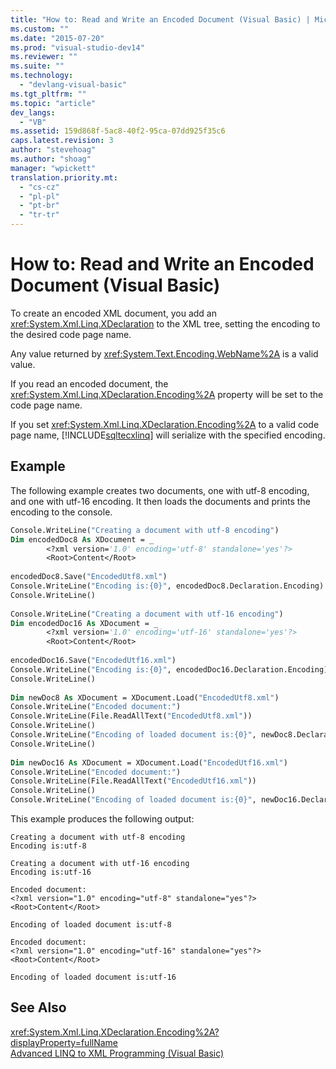 ```yaml
---
title: "How to: Read and Write an Encoded Document (Visual Basic) | Microsoft Docs"
ms.custom: ""
ms.date: "2015-07-20"
ms.prod: "visual-studio-dev14"
ms.reviewer: ""
ms.suite: ""
ms.technology: 
  - "devlang-visual-basic"
ms.tgt_pltfrm: ""
ms.topic: "article"
dev_langs: 
  - "VB"
ms.assetid: 159d868f-5ac8-40f2-95ca-07dd925f35c6
caps.latest.revision: 3
author: "stevehoag"
ms.author: "shoag"
manager: "wpickett"
translation.priority.mt: 
  - "cs-cz"
  - "pl-pl"
  - "pt-br"
  - "tr-tr"
---
```

# How to: Read and Write an Encoded Document (Visual Basic)
To create an encoded XML document, you add an <xref:System.Xml.Linq.XDeclaration> to the XML tree, setting the encoding to the desired code page name.  
  
 Any value returned by <xref:System.Text.Encoding.WebName%2A> is a valid value.  
  
 If you read an encoded document, the <xref:System.Xml.Linq.XDeclaration.Encoding%2A> property will be set to the code page name.  
  
 If you set <xref:System.Xml.Linq.XDeclaration.Encoding%2A> to a valid code page name, [!INCLUDE[sqltecxlinq](../../../../csharp/programming-guide/concepts/linq/includes/sqltecxlinq_md.md)] will serialize with the specified encoding.  
  
## Example  
 The following example creates two documents, one with utf-8 encoding, and one with utf-16 encoding. It then loads the documents and prints the encoding to the console.  
  
```vb  
Console.WriteLine("Creating a document with utf-8 encoding")  
Dim encodedDoc8 As XDocument = _  
        <?xml version='1.0' encoding='utf-8' standalone='yes'?>  
        <Root>Content</Root>   
  
encodedDoc8.Save("EncodedUtf8.xml")  
Console.WriteLine("Encoding is:{0}", encodedDoc8.Declaration.Encoding)  
Console.WriteLine()  
  
Console.WriteLine("Creating a document with utf-16 encoding")  
Dim encodedDoc16 As XDocument = _  
        <?xml version='1.0' encoding='utf-16' standalone='yes'?>  
        <Root>Content</Root>  
  
encodedDoc16.Save("EncodedUtf16.xml")  
Console.WriteLine("Encoding is:{0}", encodedDoc16.Declaration.Encoding)  
Console.WriteLine()  
  
Dim newDoc8 As XDocument = XDocument.Load("EncodedUtf8.xml")  
Console.WriteLine("Encoded document:")  
Console.WriteLine(File.ReadAllText("EncodedUtf8.xml"))  
Console.WriteLine()  
Console.WriteLine("Encoding of loaded document is:{0}", newDoc8.Declaration.Encoding)  
Console.WriteLine()  
  
Dim newDoc16 As XDocument = XDocument.Load("EncodedUtf16.xml")  
Console.WriteLine("Encoded document:")  
Console.WriteLine(File.ReadAllText("EncodedUtf16.xml"))  
Console.WriteLine()  
Console.WriteLine("Encoding of loaded document is:{0}", newDoc16.Declaration.Encoding)  
```  
  
 This example produces the following output:  
  
```  
Creating a document with utf-8 encoding  
Encoding is:utf-8  
  
Creating a document with utf-16 encoding  
Encoding is:utf-16  
  
Encoded document:  
<?xml version="1.0" encoding="utf-8" standalone="yes"?>  
<Root>Content</Root>  
  
Encoding of loaded document is:utf-8  
  
Encoded document:  
<?xml version="1.0" encoding="utf-16" standalone="yes"?>  
<Root>Content</Root>  
  
Encoding of loaded document is:utf-16  
```  
  
## See Also  
 <xref:System.Xml.Linq.XDeclaration.Encoding%2A?displayProperty=fullName>   
 [Advanced LINQ to XML Programming (Visual Basic)](../../../../visual-basic/programming-guide/concepts/linq/advanced-linq-to-xml-programming.md)